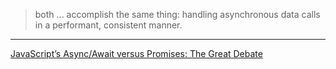 > both ... accomplish the same thing: handling asynchronous data calls in a performant, consistent manner.



---
[JavaScript’s Async/Await versus Promises: The Great Debate](https://itnext.io/javascripts-async-await-versus-promise-the-great-debate-6308cb2e10b3)